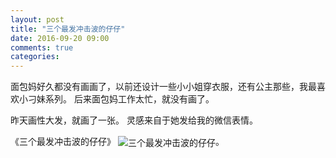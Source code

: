 ```yaml
---
layout: post
title: "三个最发冲击波的仔仔"
date: 2016-09-20 09:00
comments: true
categories:
---
```


面包妈好久都没有画画了，以前还设计一些小小姐穿衣服，还有公主那些，我最喜欢小刁妹系列。
后来面包妈工作太忙，就没有画了。

昨天画性大发，就画了一张。
灵感来自于她发给我的微信表情。

《三个最发冲击波的仔仔》
<img src="{{ site.url }}Emoticons/2016/chongjibo.jpg" alt="三个最发冲击波的仔仔" align="center" />。
